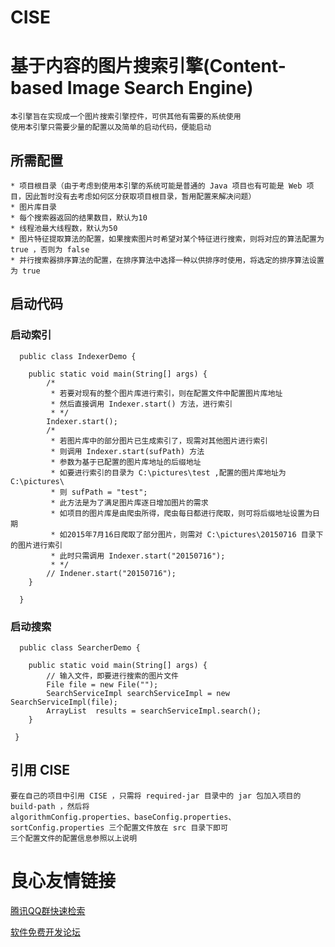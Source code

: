 # CISE
# 基于内容的图片搜索引擎(Content-based Image Search Engine)


	本引擎旨在实现成一个图片搜索引擎控件，可供其他有需要的系统使用
	使用本引擎只需要少量的配置以及简单的启动代码，便能启动


## 所需配置
	

	* 项目根目录（由于考虑到使用本引擎的系统可能是普通的 Java 项目也有可能是 Web 项目，因此暂时没有去考虑如何区分获取项目根目录，暂用配置来解决问题）
	* 图片库目录
	* 每个搜索器返回的结果数目，默认为10
	* 线程池最大线程数，默认为50
	* 图片特征提取算法的配置，如果搜索图片时希望对某个特征进行搜索，则将对应的算法配置为 true ，否则为 false
	* 并行搜索器排序算法的配置，在排序算法中选择一种以供排序时使用，将选定的排序算法设置为 true


## 启动代码


### 启动索引


	  public class IndexerDemo {

	  	public static void main(String[] args) {
			/*
			 * 若要对现有的整个图片库进行索引，则在配置文件中配置图片库地址
			 * 然后直接调用 Indexer.start() 方法，进行索引
			 * */
			Indexer.start();
			/*
			 * 若图片库中的部分图片已生成索引了，现需对其他图片进行索引
			 * 则调用 Indexer.start(sufPath) 方法
			 * 参数为基于已配置的图片库地址的后缀地址
			 * 如要进行索引的目录为 C:\pictures\test ,配置的图片库地址为 C:\pictures\
			 * 则 sufPath = "test";
			 * 此方法是为了满足图片库逐日增加图片的需求
			 * 如项目的图片库是由爬虫所得，爬虫每日都进行爬取，则可将后缀地址设置为日期
			 * 如2015年7月16日爬取了部分图片，则需对 C:\pictures\20150716 目录下的图片进行索引
			 * 此时只需调用 Indexer.start("20150716");
			 * */
			// Indener.start("20150716");
	  	}

	  }

### 启动搜索


	  public class SearcherDemo {

	  	public static void main(String[] args) {
			// 输入文件，即要进行搜索的图片文件
			File file = new File("");
			SearchServiceImpl searchServiceImpl = new SearchServiceImpl(file);
			ArrayList  results = searchServiceImpl.search();
	  	}

	 }


## 引用 CISE


	要在自己的项目中引用 CISE ，只需将 required-jar 目录中的 jar 包加入项目的 build-path ，然后将 
	algorithmConfig.properties、baseConfig.properties、sortConfig.properties 三个配置文件放在 src 目录下即可
	三个配置文件的配置信息参照以上说明


 # 良心友情链接

[腾讯QQ群快速检索](http://u.720life.cn/s/8cf73f7c)

[软件免费开发论坛](http://u.720life.cn/s/bbb01dc0)